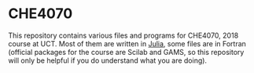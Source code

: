 # CHE4070

This repository contains various files and programs for CHE4070, 2018
course at UCT. Most of them are written in [Julia](https://julialang.org), some
files are in Fortran (official packages for the course are Scilab and GAMS,
  so this repository will only be helpful if you do understand what you are
  doing).
